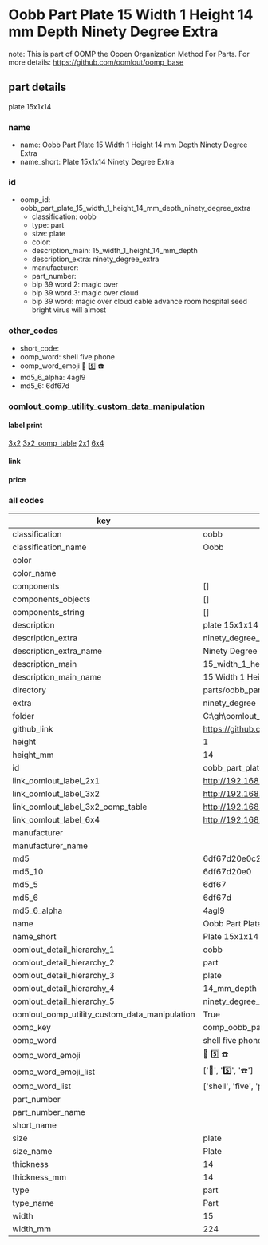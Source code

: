 # Oobb Part Plate 15 Width 1 Height 14 mm Depth Ninety Degree Extra  

note: This is part of OOMP the Oopen Organization Method For Parts. For more details: https://github.com/oomlout/oomp_base

##  part details
  



plate 15x1x14



### name
* name: Oobb Part Plate 15 Width 1 Height 14 mm Depth Ninety Degree Extra
* name_short: Plate 15x1x14 Ninety Degree Extra
### id
* oomp_id: oobb_part_plate_15_width_1_height_14_mm_depth_ninety_degree_extra
  * classification: oobb
  * type: part
  * size: plate
  * color: 
  * description_main: 15_width_1_height_14_mm_depth
  * description_extra: ninety_degree_extra
  * manufacturer: 
  * part_number: 
  * bip 39 word 2: magic over
  * bip 39 word 3: magic over cloud
  * bip 39 word: magic over cloud cable advance room hospital seed bright virus will almost

### other_codes
* short_code: 
* oomp_word: shell five phone
* oomp_word_emoji :shell: :five: :phone:
* md5_6_alpha: 4agl9
* md5_6: 6df67d






### oomlout_oomp_utility_custom_data_manipulation
#### label print
[3x2](http://192.168.1.245:1112/?label=oomp%204agl9)
[3x2_oomp_table](http://192.168.1.108:1112/?label=oomp%204agl9)
[2x1](http://192.168.1.242:1112/?label=oomp%204agl9)
[6x4](http://192.168.1.55:1112/?label=oomp%204agl9)    

#### link

                              

#### price







### all codes 
| key | value |  
| --- | --- |  
| classification | oobb |  
| classification_name | Oobb |  
| color |  |  
| color_name |  |  
| components | [] |  
| components_objects | [] |  
| components_string | [] |  
| description | plate 15x1x14 |  
| description_extra | ninety_degree_extra |  
| description_extra_name | Ninety Degree Extra |  
| description_main | 15_width_1_height_14_mm_depth |  
| description_main_name | 15 Width 1 Height 14 mm Depth |  
| directory | parts/oobb_part_plate_15_width_1_height_14_mm_depth_ninety_degree_extra |  
| extra | ninety_degree |  
| folder | C:\gh\oomlout_oobb_version_4_generated_parts\things\oobb_part_plate_15_width_1_height_14_mm_depth_ninety_degree_extra |  
| github_link | https://github.com/oomlout/oomlout_oomp_part_src/tree/main/parts/oobb_part_plate_15_width_1_height_14_mm_depth_ninety_degree_extra |  
| height | 1 |  
| height_mm | 14 |  
| id | oobb_part_plate_15_width_1_height_14_mm_depth_ninety_degree_extra |  
| link_oomlout_label_2x1 | http://192.168.1.242:1112/?label=oomp%204agl9 |  
| link_oomlout_label_3x2 | http://192.168.1.245:1112/?label=oomp%204agl9 |  
| link_oomlout_label_3x2_oomp_table | http://192.168.1.108:1112/?label=oomp%204agl9 |  
| link_oomlout_label_6x4 | http://192.168.1.55:1112/?label=oomp%204agl9 |  
| manufacturer |  |  
| manufacturer_name |  |  
| md5 | 6df67d20e0c2edbeef81f1fe57e77c2e |  
| md5_10 | 6df67d20e0 |  
| md5_5 | 6df67 |  
| md5_6 | 6df67d |  
| md5_6_alpha | 4agl9 |  
| name | Oobb Part Plate 15 Width 1 Height 14 mm Depth Ninety Degree Extra |  
| name_short | Plate 15x1x14 Ninety Degree Extra |  
| oomlout_detail_hierarchy_1 | oobb |  
| oomlout_detail_hierarchy_2 | part |  
| oomlout_detail_hierarchy_3 | plate |  
| oomlout_detail_hierarchy_4 | 14_mm_depth |  
| oomlout_detail_hierarchy_5 | ninety_degree_extra |  
| oomlout_oomp_utility_custom_data_manipulation | True |  
| oomp_key | oomp_oobb_part_plate_15_width_1_height_14_mm_depth_ninety_degree_extra |  
| oomp_word | shell five phone |  
| oomp_word_emoji | :shell: :five: :phone: |  
| oomp_word_emoji_list | [':shell:', ':five:', ':phone:'] |  
| oomp_word_list | ['shell', 'five', 'phone'] |  
| part_number |  |  
| part_number_name |  |  
| short_name |  |  
| size | plate |  
| size_name | Plate |  
| thickness | 14 |  
| thickness_mm | 14 |  
| type | part |  
| type_name | Part |  
| width | 15 |  
| width_mm | 224 |  

